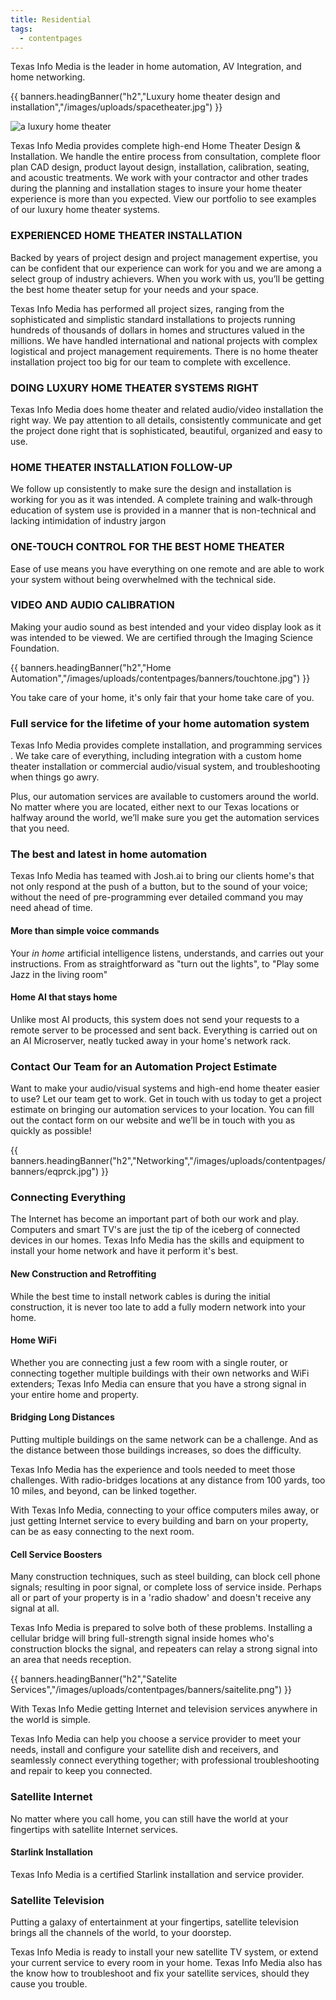 ```yaml
---
title: Residential
tags:
  - contentpages
---
```

Texas Info Media is the leader in home automation, AV Integration, and home networking.

{{ banners.headingBanner("h2","Luxury home theater design and installation","/images/uploads/spacetheater.jpg") }}

![a luxury home theater](/images/uploads/theatre.jpg "Luxury Home theater")

Texas Info Media provides complete high-end Home Theater 
Design & Installation.  We handle the entire process from 
consultation, complete floor plan CAD design, product layout design, 
installation, calibration, seating, and acoustic treatments.  We work
with your contractor and other trades during the planning and installation stages to insure your home theater experience is more than 
you expected. View our portfolio to see examples of our luxury home theater systems.

### EXPERIENCED HOME THEATER INSTALLATION

Backed by years of project design and project management 
expertise, you can be confident that our experience can work for you and we 
are among a select group of industry achievers. When you work with us, 
you’ll be getting the best home theater setup for your needs and your 
space.

Texas Info Media has performed all project sizes, ranging from 
the sophisticated and simplistic standard installations to projects 
running hundreds of thousands of dollars in homes and structures valued 
in the millions.  We have handled international and national projects 
with complex logistical and project management requirements. There is no
home theater installation project too big for our team to complete with
excellence.

### DOING LUXURY HOME THEATER SYSTEMS RIGHT

Texas Info Media does home theater and related audio/video 
installation the right way. We pay attention to all details, 
consistently communicate and get the project done right that is 
sophisticated, beautiful, organized and easy to use.

### HOME THEATER INSTALLATION FOLLOW-UP

We follow up consistently to make sure the design and 
installation is working for you as it was intended. A complete training 
and walk-through education of system use is provided in a manner that is
non-technical and lacking intimidation of industry jargon

### ONE-TOUCH CONTROL FOR THE BEST HOME THEATER

Ease of use means you have everything on one remote and are 
able to work your system without being overwhelmed with the technical 
side.

### VIDEO AND AUDIO CALIBRATION

Making your audio sound as best intended and your video 
display look as it was intended to be viewed.  We are certified through 
the Imaging Science Foundation.

{{ banners.headingBanner("h2","Home Automation","/images/uploads/contentpages/banners/touchtone.jpg") }}

You take care of your home, it's only fair that your home take care of
you.

### Full service for the lifetime of your home automation system

Texas Info Media provides complete installation, and  programming services . We take care of everything, including integration with a custom home theater installation or commercial audio/visual system, and troubleshooting when things go awry.

Plus, our automation services are available to customers around the world. No matter where you are located, either next to our Texas locations or halfway around the world, we’ll make sure you get the automation services that you need.

### The best and latest in home automation

Texas Info Media has teamed with Josh.ai to bring our clients home's that not only respond at the push of a button, but to the sound of your voice; without the need of pre-programming ever detailed command you may need ahead of time.

#### More than simple voice commands

Your *in home* artificial intelligence listens, understands, and carries out your instructions. From as straightforward as "turn out the lights", to "Play some Jazz in the living room"

#### Home AI that stays home

Unlike most AI products, this system does not send your requests to a remote server to be processed and sent back. Everything is carried out on an AI Microserver, neatly tucked away in your home's network rack.

### Contact Our Team for an Automation Project Estimate

Want to make your audio/visual systems and high-end home theater 
easier to use? Let our team get to work. Get in touch with us today to 
get a project estimate on bringing our automation services to your 
location. You can fill out the contact form on our website and we’ll be 
in touch with you as quickly as possible!

{{ banners.headingBanner("h2","Networking","/images/uploads/contentpages/banners/eqprck.jpg") }}

### Connecting Everything

The Internet has become an important part of both our work 
and play. Computers and smart TV's are just the tip of the iceberg of 
connected devices in our homes. Texas Info Media has the skills and 
equipment to install your home network and have it perform it's best.

#### New Construction and Retroffiting

While the best time to install network cables is during the 
initial construction, it is never too late to add a fully modern network
into your home.

#### Home WiFi

Whether you are connecting just a few room with a single 
router, or connecting together multiple buildings with their own 
networks and WiFi extenders; Texas Info Media can ensure that you have a
strong signal in your entire home and property.

#### Bridging Long Distances

Putting multiple buildings on the same network can be a 
challenge. And as the distance between those buildings increases, so 
does the difficulty.

Texas Info Media has the experience and tools needed to meet 
those challenges. With radio-bridges locations at any distance from 100 
yards, too 10 miles, and beyond, can be linked together.

With Texas Info Media, connecting to your office computers 
miles away, or just getting Internet service to every building and barn 
on your property, can be as easy connecting to the next room.

#### Cell Service Boosters

Many construction techniques, such as steel building, can block
cell phone signals; resulting in poor signal, or complete loss of 
service inside. Perhaps all or part of your property is in a 'radio 
shadow' and doesn't receive any signal at all.

Texas Info Media is prepared to solve both of these problems. 
Installing a cellular bridge will bring full-strength signal inside 
homes who's construction blocks the signal, and repeaters can relay a 
strong signal into an area that needs reception.

{{ banners.headingBanner("h2","Satelite Services","/images/uploads/contentpages/banners/saitelite.png") }}

With Texas Info Medie getting Internet and television services anywhere in
the world is simple.

Texas Info Media can help you choose a service provider to meet your needs, install and configure your satellite dish and receivers, and seamlessly connect everything together; with professional troubleshooting and repair to keep you connected.

### Satellite Internet

No matter where you call home, you can still have the world at your fingertips with satellite Internet services.

#### Starlink Installation

Texas Info Media is a certified Starlink installation and service provider.

### Satellite Television

Putting a galaxy of entertainment at your fingertips, 
satellite television brings all the channels of the world, to your 
doorstep.

Texas Info Media is ready to install your new satellite TV 
system, or extend your current service to every room in your home. Texas
Info Media also has the know how to troubleshoot and fix your satellite
services, should they cause you trouble.
